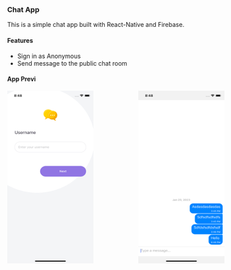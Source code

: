 ### Chat App

This is a simple chat app built with React-Native and Firebase.

#### Features

- Sign in as Anonymous
- Send message to the public chat room

#### App Previ
<img src="images/preview1.png" width="200" height="400" align="left" />
<img src="images/preview2.png" width="200" height="400" align="right" />
